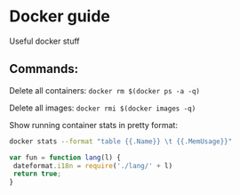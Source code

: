 Docker guide
============

Useful docker stuff

 
Commands:
---------

   Delete all containers: `docker rm $(docker ps -a -q)`
   
   Delete all images: `docker rmi $(docker images -q)`
   
   Show running container stats in pretty format:
   ```bash
   docker stats --format "table {{.Name}} \t {{.MemUsage}}"
   ```
   
   ```js
   var fun = function lang(l) {
    dateformat.i18n = require('./lang/' + l)
    return true;
   }
   ```


